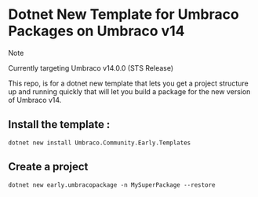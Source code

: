 # Dotnet New Template for Umbraco Packages on Umbraco v14

> [!NOTE]
> Currently targeting Umbraco v14.0.0 (STS Release)

This repo, is for a dotnet new template that lets you get a project structure up and running quickly that will let you build a package for the new version of Umbraco v14.

## Install the template : 

```
dotnet new install Umbraco.Community.Early.Templates
```

## Create a project 

```
dotnet new early.umbracopackage -n MySuperPackage --restore
```

